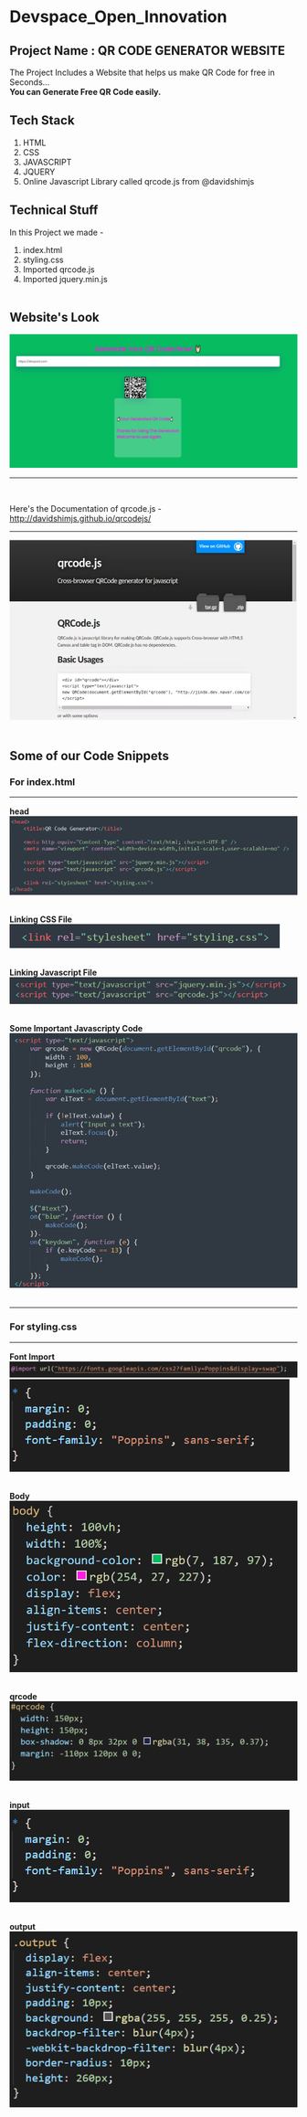 # Devspace_Open_Innovation

## Project Name : QR CODE GENERATOR WEBSITE

The Project Includes a Website that helps us make QR Code for free in Seconds...<br>
<strong>You can Generate Free QR Code easily.</strong>

## Tech Stack

1. HTML
2. CSS
3. JAVASCRIPT
4. JQUERY
5. Online Javascript Library called qrcode.js from @davidshimjs
  
## Technical Stuff 
  
In this Project we made -
1. index.html
2. styling.css
3. Imported qrcode.js 
4. Imported jquery.min.js
<br><br>

## Website's Look <br>
![My Website Look](https://github.com/dhruvmehta2003/Devspace_Open_Innovation/blob/main/Website/Images/10.png)
<br><hr><br>


Here's the Documentation of qrcode.js - http://davidshimjs.github.io/qrcodejs/ <br><hr>
![qrcode.js Documentation](https://github.com/dhruvmehta2003/Devspace_Open_Innovation/blob/main/Website/Images/2.png)
<br><br>

## Some of our Code Snippets

### For index.html <hr>

**head** <br> 
![head](https://github.com/dhruvmehta2003/Devspace_Open_Innovation/blob/main/Website/Images/3.png)
<br><br>

**Linking CSS File** <br>
![CSS File](https://github.com/dhruvmehta2003/Devspace_Open_Innovation/blob/main/Website/Images/6.png)
<br><br>

**Linking Javascript File** <br>
![Javascript File](https://github.com/dhruvmehta2003/Devspace_Open_Innovation/blob/main/Website/Images/5.png)
<br><br>

**Some Important Javascripty Code** <br>
![Important Javascript Code](https://github.com/dhruvmehta2003/Devspace_Open_Innovation/blob/main/Website/Images/4.png)
<br><br>
<hr>

### For styling.css <hr>


**Font Import** <br>
![FONT](https://github.com/dhruvmehta2003/Devspace_Open_Innovation/blob/main/Website/Images/7.png)
<br>
![Basic Info](https://github.com/dhruvmehta2003/Devspace_Open_Innovation/blob/main/Website/Images/13.png)
<br><br>


**Body** <br>
![Body](https://github.com/dhruvmehta2003/Devspace_Open_Innovation/blob/main/Website/Images/8.png)
<br><br>

**qrcode** <br>
![QR Code](https://github.com/dhruvmehta2003/Devspace_Open_Innovation/blob/main/Website/Images/9.png)
<br><br>

**input** <br>
![Input](https://github.com/dhruvmehta2003/Devspace_Open_Innovation/blob/main/Website/Images/13.png)
<br><br>

**output** <br>
![Output](https://github.com/dhruvmehta2003/Devspace_Open_Innovation/blob/main/Website/Images/12.png)
<br><br>
